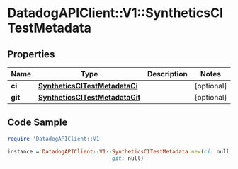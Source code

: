# DatadogAPIClient::V1::SyntheticsCITestMetadata

## Properties

Name | Type | Description | Notes
------------ | ------------- | ------------- | -------------
**ci** | [**SyntheticsCITestMetadataCi**](SyntheticsCITestMetadataCi.md) |  | [optional] 
**git** | [**SyntheticsCITestMetadataGit**](SyntheticsCITestMetadataGit.md) |  | [optional] 

## Code Sample

```ruby
require 'DatadogAPIClient::V1'

instance = DatadogAPIClient::V1::SyntheticsCITestMetadata.new(ci: null,
                                 git: null)
```


